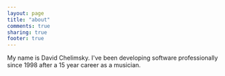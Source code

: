 ```yaml
---
layout: page
title: "about"
comments: true
sharing: true
footer: true
---
```


My name is David Chelimsky.  I've been developing software professionally since
1998 after a 15 year career as a musician.

